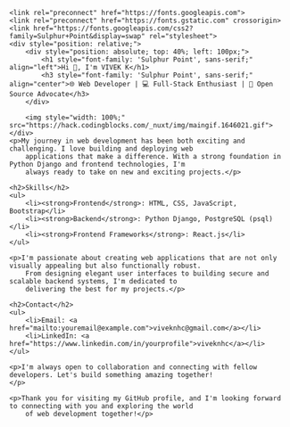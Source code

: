 
    <link rel="preconnect" href="https://fonts.googleapis.com">
    <link rel="preconnect" href="https://fonts.gstatic.com" crossorigin>
    <link href="https://fonts.googleapis.com/css2?family=Sulphur+Point&display=swap" rel="stylesheet">
    <div style="position: relative;">
        <div style="position: absolute; top: 40%; left: 100px;">
            <h1 style="font-family: 'Sulphur Point', sans-serif;" align="left">Hi 👋, I'm VIVEK K</h1>
            <h3 style="font-family: 'Sulphur Point', sans-serif;" align="center">🌐 Web Developer | 💻 Full-Stack Enthusiast | 🚀 Open Source Advocate</h3>
        </div>

        <img style="width: 100%;"  src="https://hack.codingblocks.com/_nuxt/img/maingif.1646021.gif">
    </div>
    <p>My journey in web development has been both exciting and challenging. I love building and deploying web
        applications that make a difference. With a strong foundation in Python Django and frontend technologies, I'm
        always ready to take on new and exciting projects.</p>

    <h2>Skills</h2>
    <ul>
        <li><strong>Frontend</strong>: HTML, CSS, JavaScript, Bootstrap</li>
        <li><strong>Backend</strong>: Python Django, PostgreSQL (psql)</li>
        <li><strong>Frontend Frameworks</strong>: React.js</li>
    </ul>

    <p>I'm passionate about creating web applications that are not only visually appealing but also functionally robust.
        From designing elegant user interfaces to building secure and scalable backend systems, I'm dedicated to
        delivering the best for my projects.</p>

    <h2>Contact</h2>
    <ul>
        <li>Email: <a href="mailto:youremail@example.com">viveknhc@gmail.com</a></li>
        <li>LinkedIn: <a href="https://www.linkedin.com/in/yourprofile">viveknhc</a></li>
    </ul>

    <p>I'm always open to collaboration and connecting with fellow developers. Let's build something amazing together!
    </p>

    <p>Thank you for visiting my GitHub profile, and I'm looking forward to connecting with you and exploring the world
        of web development together!</p>
